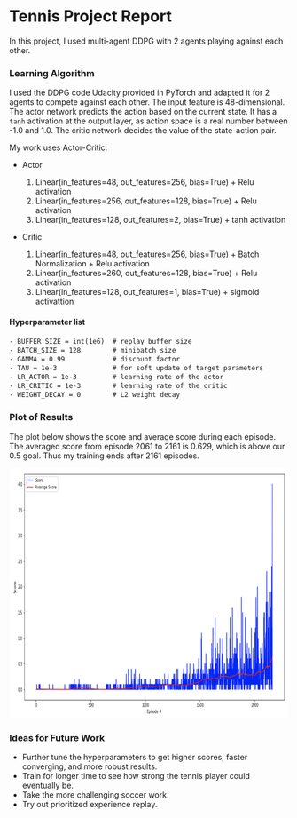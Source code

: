 # Tennis Project Report

In this project, I used multi-agent DDPG with 2 agents playing against each other.


### Learning Algorithm
I used the DDPG code Udacity provided in PyTorch and adapted it for 2 agents to compete against each other. The input feature is 48-dimensional. The actor network predicts the action based on the current state. It has a `tanh` activation at the output layer, as action space is a real number between -1.0 and 1.0. The critic network decides the value of the state-action pair.

My work uses Actor-Critic:
- Actor
  1. Linear(in_features=48, out_features=256, bias=True) + Relu activation
  2. Linear(in_features=256, out_features=128, bias=True) + Relu activation
  3. Linear(in_features=128, out_features=2, bias=True) + tanh activation


- Critic
  1. Linear(in_features=48, out_features=256, bias=True) + Batch Normalization + Relu activation
  2. Linear(in_features=260, out_features=128, bias=True) + Relu activation
  3. Linear(in_features=128, out_features=1, bias=True) + sigmoid activattion


#### Hyperparameter list
```
- BUFFER_SIZE = int(1e6)  # replay buffer size
- BATCH_SIZE = 128        # minibatch size
- GAMMA = 0.99            # discount factor
- TAU = 1e-3              # for soft update of target parameters
- LR_ACTOR = 1e-3         # learning rate of the actor 
- LR_CRITIC = 1e-3        # learning rate of the critic
- WEIGHT_DECAY = 0        # L2 weight decay
```


### Plot of Results 
The plot below shows the score and average score during each episode. The averaged score from episode 2061 to 2161 is 0.629, which is above our 0.5 goal. Thus my training ends after 2161 episodes.

<img src="result.png" width="800" height="450" />


### Ideas for Future Work
- Further tune the hyperparameters to get higher scores, faster converging, and more robust results.
- Train for longer time to see how strong the tennis player could eventually be.
- Take the more challenging soccer work.
- Try out prioritized experience replay.
